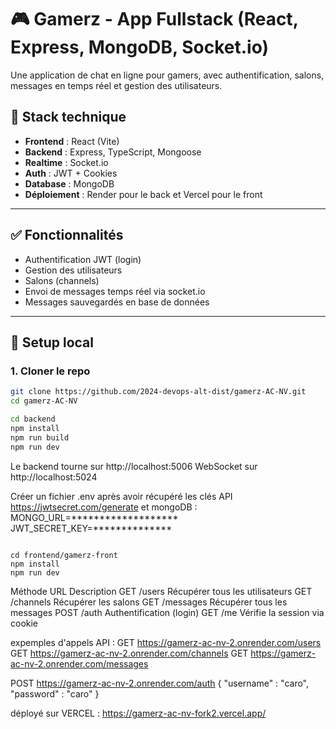 # 🎮 Gamerz - App Fullstack (React, Express, MongoDB, Socket.io)

Une application de chat en ligne pour gamers, avec authentification, salons, messages en temps réel et gestion des utilisateurs.


## 🚀 Stack technique

- **Frontend** : React (Vite)
- **Backend** : Express, TypeScript, Mongoose
- **Realtime** : Socket.io
- **Auth** : JWT + Cookies
- **Database** : MongoDB 
- **Déploiement** : Render pour le back et Vercel pour le front

---

## ✅ Fonctionnalités

- Authentification JWT (login)
- Gestion des utilisateurs
- Salons (channels)
- Envoi de messages temps réel via socket.io
- Messages sauvegardés en base de données


---

## 🔧 Setup local

### 1. Cloner le repo

```bash
git clone https://github.com/2024-devops-alt-dist/gamerz-AC-NV.git
cd gamerz-AC-NV

cd backend
npm install
npm run build
npm run dev

```
Le backend tourne sur http://localhost:5006
WebSocket sur http://localhost:5024


Créer un fichier .env après avoir récupéré les clés API https://jwtsecret.com/generate et mongoDB :
MONGO_URL=*******************
JWT_SECRET_KEY=**************

```

cd frontend/gamerz-front
npm install
npm run dev
```
Méthode	URL	Description
GET	/users	Récupérer tous les utilisateurs
GET	/channels	Récupérer les salons
GET	/messages	Récupérer tous les messages
POST	/auth	Authentification (login)
GET	/me	Vérifie la session via cookie

expemples d'appels API : 
GET https://gamerz-ac-nv-2.onrender.com/users
GET https://gamerz-ac-nv-2.onrender.com/channels
GET https://gamerz-ac-nv-2.onrender.com/messages

POST https://gamerz-ac-nv-2.onrender.com/auth
{
"username" : "caro",
"password" : "caro"
}

déployé sur VERCEL : 
https://gamerz-ac-nv-fork2.vercel.app/

